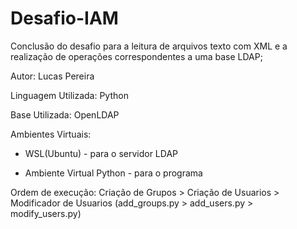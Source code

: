 # Desafio-IAM
Conclusão do desafio para a leitura de arquivos texto com XML e a realização de operações correspondentes a uma base LDAP;

Autor: Lucas Pereira

Linguagem Utilizada: Python

Base Utilizada: OpenLDAP

Ambientes Virtuais:

  - WSL(Ubuntu) - para o servidor LDAP
    
  - Ambiente Virtual Python - para o programa

Ordem de execução: Criação de Grupos > Criação de Usuarios > Modificador de Usuarios (add_groups.py > add_users.py > modify_users.py)
